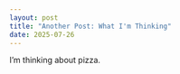 ```yaml
---
layout: post
title: "Another Post: What I'm Thinking"
date: 2025-07-26
---
```


I’m thinking about pizza.
